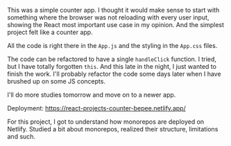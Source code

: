 This was a simple counter app. I thought it would make sense to start with something where the browser was not reloading with every user input, showing the React most important use case in my opinion. And the simplest project felt like a counter app.

All the code is right there in the `App.js` and the styling in the `App.css` files.

The code can be refactored to have a single `handleClick` function. I tried, but I have totally forgotten `this`. And this late in the night, I just wanted to finish the work. I'll probably refactor the code some days later when I have brushed up on some JS concepts.

I'll do more studies tomorrow and move on to a newer app.

Deployment: https://react-projects-counter-bepee.netlify.app/

For this project, I got to understand how monorepos are deployed on Netlify. Studied a bit about monorepos, realized their structure, limitations and such.